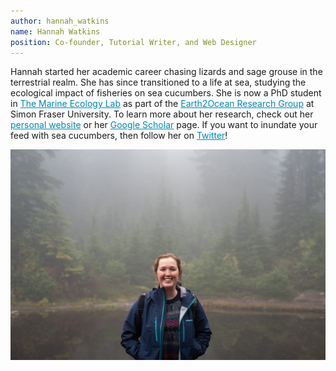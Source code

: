 ```yaml
---
author: hannah_watkins
name: Hannah Watkins
position: Co-founder, Tutorial Writer, and Web Designer
---
```


Hannah started her academic career chasing lizards and sage grouse in the terrestrial realm. She has since transitioned to a life at sea, studying the ecological impact of fisheries on sea cucumbers. She is now a PhD student in <a href="https://tmel.wordpress.com/" target="_blank" style="color:#0086b3;">The Marine Ecology Lab</a> as part of the <a href="https://earthtooceansfu.ca/" target="_blank" style="color:#0086b3;">Earth2Ocean Research Group</a> at Simon Fraser University. To learn more about her research, check out her <a href="https://hannahvwatkins.weebly.com/" target="_blank" style="color:#0086b3;">personal website</a> or her <a href="https://scholar.google.com/citations?user=TKatZJwAAAAJ&hl=en" target="_blank" style="color:#0086b3;">Google Scholar</a> page. If you want to inundate your feed with sea cucumbers, then follow her on <a href="https://twitter.com/hannahvwatkins" target="_blank" style="color:#0086b3;">Twitter</a>! 

<div class="container">
  <img src="/assets/images/about_photo_HW.JPG" class="img-fluid" alt="Responsive image">
</div>
